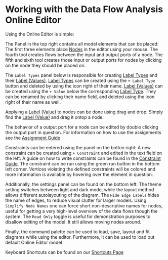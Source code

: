 # Working with the Data Flow Analysis Online Editor
Using the Online Editor is simple:

The Panel in the top right contains all model elements that can be placed:
The first three elements place [Nodes](/wiki/dfd/index#data-flow-diagram) in the editor using your mouse. 
The fourth tool creates flows between the input and output ports of a node. 
The fifth and sixth tool creates those input or output ports for nodes by clicking on the node they should be placed on. 

The `Label Types` panel below is responsible for creating [Label Types](/wiki/dfd/index#data-dictionary) and their [Label (Values)](/wiki/dfd/index#data-dictionary).
[Label Types](/wiki/dfd/index#data-dictionary) can be created using the `+ Label Type` button and deleted by using the icon right of their name.
[Label (Values)](/wiki/dfd/index#data-dictionary) can be created using the `+ Value` below the corresponding [Label Type](/wiki/dfd/index#data-dictionary).
They can be renamed by clicking their name field, and deleted using the icon right of their name as well.

Applying a [Label (Value)](/wiki/dfd/index#data-dictionary) to nodes can be done using drag and drop:
Simply find the [Label (Value)](/wiki/dfd/index#data-dictionary) and drag it ontop a node.

The behavior of a output port for a node can be edited by double clicking the output port in question.
For information on how to use the assignments see the [Assignment Guide](/wiki/webeditor/assignments)

Constraints can be entered using the panel on the botton right:
A new constraint can be created using `+ Constraint` and edited in the text field on the left:
A guide on how to write constraints can be found in the [Constraint Guide](/wiki/dsl).
The constraint can be run using the green run button in the bottom left corner. 
Vertices violating the defined constraints will be colored and more information is available by hovering over the element in question.

Additionally, the settings panel can be found on the bottom left:
The theme setting switches between light and dark mode, while the layout method allows different autolayouting of the diagram. 
The `Hide Edge Labels` hides the name of edges, to reduce visual clutter for larger models.
Using `Simplify Node Names` one can force short non-descriptive names for nodes, useful for getting a very high-level overview of the data flows though the system.
The `Read Only` toggle is useful for demonstration purposes to disallow editing of the model. 
It still allows moving nodes around.

Finally, the command palette can be used to load, save, layout and fit diagrams while using the editor.
Furthermore, it can be used to load out default Online Editor model

Keyboard Shortcuts can be found on our [Shortcuts Page](/wiki/webeditor/shortcuts)
